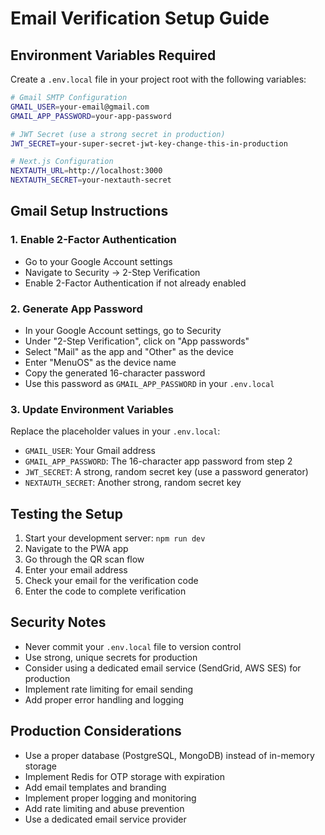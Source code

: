 # Email Verification Setup Guide

## Environment Variables Required

Create a `.env.local` file in your project root with the following variables:

```bash
# Gmail SMTP Configuration
GMAIL_USER=your-email@gmail.com
GMAIL_APP_PASSWORD=your-app-password

# JWT Secret (use a strong secret in production)
JWT_SECRET=your-super-secret-jwt-key-change-this-in-production

# Next.js Configuration
NEXTAUTH_URL=http://localhost:3000
NEXTAUTH_SECRET=your-nextauth-secret
```

## Gmail Setup Instructions

### 1. Enable 2-Factor Authentication
- Go to your Google Account settings
- Navigate to Security → 2-Step Verification
- Enable 2-Factor Authentication if not already enabled

### 2. Generate App Password
- In your Google Account settings, go to Security
- Under "2-Step Verification", click on "App passwords"
- Select "Mail" as the app and "Other" as the device
- Enter "MenuOS" as the device name
- Copy the generated 16-character password
- Use this password as `GMAIL_APP_PASSWORD` in your `.env.local`

### 3. Update Environment Variables
Replace the placeholder values in your `.env.local`:
- `GMAIL_USER`: Your Gmail address
- `GMAIL_APP_PASSWORD`: The 16-character app password from step 2
- `JWT_SECRET`: A strong, random secret key (use a password generator)
- `NEXTAUTH_SECRET`: Another strong, random secret key

## Testing the Setup

1. Start your development server: `npm run dev`
2. Navigate to the PWA app
3. Go through the QR scan flow
4. Enter your email address
5. Check your email for the verification code
6. Enter the code to complete verification

## Security Notes

- Never commit your `.env.local` file to version control
- Use strong, unique secrets for production
- Consider using a dedicated email service (SendGrid, AWS SES) for production
- Implement rate limiting for email sending
- Add proper error handling and logging

## Production Considerations

- Use a proper database (PostgreSQL, MongoDB) instead of in-memory storage
- Implement Redis for OTP storage with expiration
- Add email templates and branding
- Implement proper logging and monitoring
- Add rate limiting and abuse prevention
- Use a dedicated email service provider
